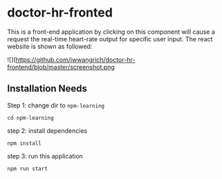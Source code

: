 # doctor-hr-fronted

This is a front-end application by clicking on this component will cause a request the real-time heart-rate output for specific user input. The react website is shown as followed:

![](https://github.com/jwwangrich/doctor-hr-frontend/blob/master/screenshot.png

## Installation Needs

Step 1:
change dir to ```npm-learning```
```
cd npm-learning
```
step 2:
install dependencies
```
npm install
```

step 3:
run this application
```
npm run start
```
